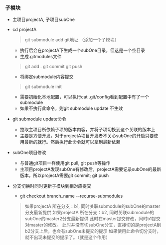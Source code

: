 ### 子模块

 * 主项目projectA, 子项目subOne
 
 * cd projectA
   > git submodule add git地址 （添加一个子模块）
      + 执行后会在projectA下生成一个subOne目录，但这是一个空目录
      + 生成.gitmodules文件
   > git add . 
   > git commit
   > git push 
      + 将绑定submodule内容提交
      
   > git submodule init
      + 需要初始化本地配置，可以执行cat .git/config看到配置中有了一个submodule
      + 如果不执行此命令，则git submodule update 不生效
      
 * git submodule update命令
   + 拉取主项目所依赖子项的版本内容，并将子项切换到这个关联的版本上
   + 主要是方便开发，对于projectA项目开发者不关心subOne的开启只要使用最新的就行。然后执行此命令就可以拿到最新依赖
      
 * subOne项目修改
   + 与普通git项目一样使用git pull, git push等操作
   + 主项目projectA发现subOne有修改后，projectA需要记录subOne的最新版本，所以projectA需要git commit; git push
   
 
 * 分支切换时同时更新子模块到相对应提交
   + git checkout branch_name --recurse-submodules
   > 如果projectA 所在分支：b1, 同时关联submodule的subOne的master分支最新提供
   > 如果projectA 所在分支：b2, 同时关联submodule的subOne的master2分支最新提供
   > 此时在master提交修改，同时b1提交对master的修改。
   > 此时并没有切subOne分支，直接切的是projectA到b2分支上后，也会有subOne未提交的提示
   > 如果使用此命令切分支时，就不出现未提交的提示了。（就是这个作用）